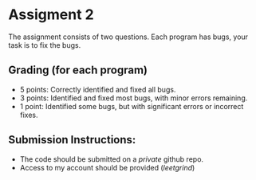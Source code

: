 # Assigment 2
The assignment consists of two questions. Each program has bugs, your task is to fix the bugs.
## Grading (for each program)
- 5 points: Correctly identified and fixed all bugs.
- 3 points: Identified and fixed most bugs, with minor errors remaining.
- 1 point: Identified some bugs, but with significant errors or incorrect fixes.
## Submission Instructions:
- The code should be submitted on a *private* github repo.
- Access to my account should be provided (*leetgrind*)